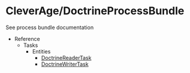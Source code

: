 CleverAge/DoctrineProcessBundle
=======================

See process bundle documentation

- Reference
    - Tasks
      - Entities
        - [DoctrineReaderTask](src/Documentation/reference/task/doctrine_reader_task.md)
        - [DoctrineWriterTask](src/Documentation/reference/task/doctrine_writer_task.md)
